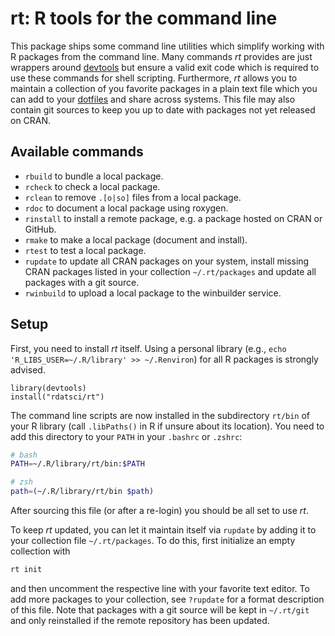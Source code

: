 # rt: R tools for the command line

This package ships some command line utilities which simplify working with R packages from the command line.
Many commands *rt* provides are just wrappers around [devtools](https://github.com/hadley/devtools) but ensure a valid exit code which is required to use these commands for shell scripting.
Furthermore, *rt* allows you to maintain a collection of you favorite packages in a plain text file which you can add to your [dotfiles](https://dotfiles.github.io/) and share across systems.
This file may also contain git sources to keep you up to date with packages not yet released on CRAN.

## Available commands

* `rbuild` to bundle a local package.
* `rcheck` to check a local package.
* `rclean` to remove `.[o|so]` files from a local package.
* `rdoc` to document a local package using roxygen.
* `rinstall` to install a remote package, e.g. a package hosted on CRAN or GitHub.
* `rmake` to make a local package (document and install).
* `rtest` to test a local package.
* `rupdate` to update all CRAN packages on your system, install missing CRAN packages listed in your collection `~/.rt/packages` and update all packages with a git source.
* `rwinbuild` to upload a local package to the winbuilder service.


## Setup
First, you need to install *rt* itself.
Using a personal library (e.g., `echo 'R_LIBS_USER=~/.R/library' >> ~/.Renviron`) for all R packages is strongly advised.
```splus
library(devtools)
install("rdatsci/rt")
```
The command line scripts are now installed in the subdirectory `rt/bin` of your R library (call `.libPaths()` in R if unsure about its location).
You need to add this directory to your `PATH` in your `.bashrc` or `.zshrc`:
```sh
# bash
PATH=~/.R/library/rt/bin:$PATH

# zsh
path=(~/.R/library/rt/bin $path)
```
After sourcing this file (or after a re-login) you should be all set to use *rt*.

To keep *rt* updated, you can let it maintain itself via `rupdate` by adding it to your collection file `~/.rt/packages`.
To do this, first initialize an empty collection with
```sh
rt init
```
and then uncomment the respective line with your favorite text editor.
To add more packages to your collection, see `?rupdate` for a format description of this file.
Note that packages with a git source will be kept in `~/.rt/git` and only reinstalled if the remote repository has been updated.
